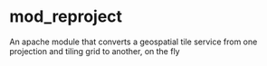 # mod_reproject
An apache module that converts a geospatial tile service from one projection and tiling grid to another, on the fly
